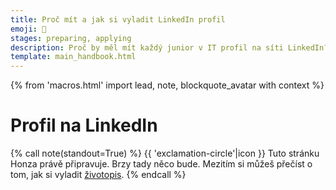 ```yaml
---
title: Proč mít a jak si vyladit LinkedIn profil
emoji: 🦸
stages: preparing, applying
description: Proč by měl mít každý junior v IT profil na síti LinkedIn? Jak jej vyladit, aby ti pomohl s hledáním práce?
template: main_handbook.html
---
```


{% from 'macros.html' import lead, note, blockquote_avatar with context %}

# Profil na LinkedIn

{% call note(standout=True) %}
  {{ 'exclamation-circle'|icon }} Tuto stránku Honza právě připravuje. Brzy tady něco bude. Mezitím si můžeš přečíst o tom, jak si vyladit [životopis](cv.md).
{% endcall %}


<!-- {#

https://navolnenoze.cz/novinky/minutovy-kurz-linkedin/

— na linkedin si můžeš nastavit vlastní URL a nebude to tak dlouhé

V neposlední řadě jsem si všiml, že připravujete nový článek o Linkedinu, tak posílám pro inspiraci náš článek o tom, jak nahrát životopis na Linkedin (https://cvapp.cz/blog/jak-nahrat-zivotopis-na-linkedin).

Adresu na LI si můžeš udělat custom (na editaci profilu), takže bude kratší a ne https://www.linkedin.com/in/adam-valenta-6050a2234/ a pak ji tam napsat třeba jako linkedin.com/in/a-valenta/ jde jen o to, aby to šlo opsat do prohlížeče.


Portály s pracovními inzeráty umožňují vytvořit si profil, kde strukturovanou formou zadáváte informace z CV. Firmy se vám potom mohou samy ozývat. Užitečnost pro juniory je sporná, protože ti se na trhu musí spíš sami nabízet a hledat, než že by to fungovalo naopak.

Speciálním případem takových profilů je LinkedIn. Je to profesní sociální síť, kde recruiteři hledají kandidáty, kandidáti firmy, firmy byznys, a tak dále. Díky tomu je to příležitost k online networkingu a i junior tam se svým profilem může udělat velkou parádu, když síť využije na maximum. Vše vyplňte, nasaďte si kolečko „open to work“ a přidávejte si recruitery ze zajímavých firem.

Pro LinkedIn je typická až „toxicky pozitivní“ atmosféra, ve které se všichni dokola poplácávají po zádech. Klidně ale můžete prorazit tím, že budete naopak autentičtí. Tak či onak, recruiteři tam tráví celé dny a bylo by škoda přicházet o příležitosti tím, že budete LinkedIn ignorovat.

Ačkoliv LinkedIn umožňuje stáhnout profil jako PDF, nepoužívejte to místo CV. Výsledný dokument je tragicky nepřehledný.



Základem v dnešní době je mít **co nejlépe vyplněný [profil na LinkedIn](https://www.linkedin.com/in/honzajavorek)**. Většinou stačí poslat odkaz na svůj LinkedIn a krátký průvodní dopis — není potřeba přikládat ještě zvlášť sepsaný životopis ve Wordu nebo v PDF. Zajímavým doplňkem životopisu může být tvůj [osobní web](candidate.md#osobni-web-a-blog).

**Životopis piš anglicky, česká verze je zbytečná.** Větší firmy mají buď přímo mezinárodní kolektiv, nebo i tak vyžadují nějakou úroveň znalosti angličtiny. Ani ryze české firmy s angličtinou nebudou mít problém, v IT je to standard.

**Hledej na internetu klíčovou frázi „[Killer CV](https://www.google.cz/search?q=killer%20cv)“**. Pod tímto pojmem najdeš spousty článků i videí o tom, jak napsat životopis, který rozhodně nezapadne. Jsou sice o klasických CV, ale většinu rad lze snadno použít i na LinkedIn. Další dobré tipy jsou i v [Tech Interview Handbook](https://www.techinterviewhandbook.org//resume) nebo na [prace.rovnou.cz](https://prace.rovnou.cz/jak-zivotopis.html).

Jedna z těch zásadnějších rad je **začít jasným shrnutím**: _„I am a recent graduate of the [PyLadies](https://pyladies.cz/) beginner course, currently contributing to [Česko.Digital](https://cesko.digital/) with their open source projects. My focus is on Python, which I would like to apply in Data Science.“_ Dalším dobrým tipem je mít u každé minulé pozice na čem přesně se pracovalo, naučené dovednosti a největší úspěchy. Ovšem pozor — životopis není seznam všeho, co máš za sebou od střední školy, ale **letáček, který tě má prodat jako zajímavého kandidáta**.

{% call blockquote_avatar(
  'Pro recruitery je hlavní se hned zorientovat. Klíčový je souhrn — co umíš za technologie? Jaké tě baví? Kam směřuješ? Potom seznam pozic a na čem jsi pracoval.',
  'pavel-brozek.jpg',
  'Pavel Brožek'
) %}
  Pavel Brožek, recruiter v [dreamBIG](https://www.dreambig.cz/)
{% endcall %}

**[Projekty](cv.md#6-projekty) jsou pro juniora nejdůležitější věc hned po kontaktních údajích a úvodu**, tak ať jsou hezky vysoko a viditelně. Zmínka o GitHub profilu nestačí, uveď konkrétní projekty, kterými se chceš pochlubit, trochu je popiš, přidej odkaz na každý z nich.

**Drž se pravdy.** Pokud máš přečtené tři články o [MongoDB](https://cs.wikipedia.org/wiki/MongoDB), napiš, že víš co to je, ale netvrď, že s tím umíš pracovat. Jestliže něco přibarvíš, na pohovoru se na to vždy snadno a rychle přijde. Budeš akorát působit nevěrohodně.

{% call blockquote_avatar(
  'Někdo se chlubí: Scala, Groovy, Kotlin. Nadchne mě to, ovšem hned dostanu studenou sprchu, protože neví, jaký je mezi nimi rozdíl.',
  'lubos-racansky.jpg',
  'Luboš Račanský'
) %}
  Luboš Račanský, profesionální programátor, autor článku [O náboru juniorů](https://blog.zvestov.cz/software%20development/2018/01/26/o-naboru-junioru.html)
{% endcall %}

<small>Rady v této podkapitole volně vychází mimo jiné i ze [článku recruiterky Simony Liptákové](https://research.redhat.com/blogs_cpt/how-to-hack-your-cv-7-useful-tips-for-students-with-no-work-experience/). Díky!</small>


Mateje o linkedinu minimalne citovat https://youtu.be/pTrTqUsKkME?t=3360 a predtim dela jeste screensharing

velka cast o LI https://medium.com/@yablko/uk%C3%A1%C5%BE-%C5%BEe-si-%C4%8Dlovek-3d134c421940

Ja bych si dovolila nesouhlasit. Ja mám LinkedIn jen velmi stručný a životopis VŽDY šíji na míru dané pozici. Nemyslím si, že jeden životopis je aplikovatelný na více pozic. Toto bych osobně doporučila všem.

Ahoj, když nemám žádné předchozí zkušenost v IT, zatím jsem dělal jen to CNC, tak má cenu si vůbec zakládat Linkedin účet? Resp. chápu takový profily u zkušenějších lidí, co třeba přechází z jiné firmy na vyšší pozici v rámci IT, ale když jsem absolutní junior, má vůbec cenu si ten profil zakládat, pokud si hledám první práci v IT?

LinkedIn profil je jako CVčko. Můžeš si ho založit i kdybys byl kuchař a není to nic proti ničemu, akorát že na LI nebude možná moc restauratérů, tak to nebude mít valný efekt v tom, že by ti tam zrovna denně chodily nabídky práce.
Obecně založení profilu juniorovi nestačí, je potřeba nějak networkovat, přidávat si lidi, atd., aby na ten profil někdo vůbec narazil. Je to jako FB profil bez kamarádů, založit si ho můžeš, ale moc parády s tím neuděláš.
Pokud jde o to, zda má smysl se bez zkušeností se softwarovým vývojem začít ucházet o práci vývojáře, to smysl moc nemá. Je dobrý se nejdřív něco naučit, pak si to na něčem vyzkoušet (vlastní projekt) a pak teprve hledat práci. Nevím, v jaké fázi přesně jsi, ale něco mi říká, že tahle moje příručka by se ti mohla hodit pročíst https://junior.guru/handbook/candidate/, případně v kondenzované podobě v článcích zde https://www.heroine.cz/clanky/autor/70000223-honza-javorek

z osobní zkušenosti někoho, kdo těch firem prolezl fakt hodně - v prvním odstavci jsou sice krásné ideály, ale ani místní HR z velké většiny LinkedIn profily neumějí číst - nebo prostě ze své arogance to nemají za potřebí. Studii o tom sepsal už Pavel Šimerda, odborník na LinkedIn HR to IT komunikaci.

Jinak ad LI - je super to mít pěkně vyplněné, ale jakmile stáhneš LI profil jako pdf, je to strašlivé ošklivé a imho nereprezentativni.  Doporučuju urcite udržovat i samostatnou verzi CV.

jako doporuceni bych jeste uvedl aby to byl jen stazeny LinkedIn profil do PDF ale aby to melo trochu lepsi formu, idealne i lepsi styl nez jen strohy Word dokument

Zaujímali by ma ešte nejaké tipy ako prilákať recruiterov na LinkedIne, aby ma oslovovali s relevantnými ponukami. Je mi jasné, že je to všeobecný boj, ostatne o tom už boli snáď nejaké diskusie aj tu ak si dobre spomínam. Momentálne mám nastavené “Open to work” a mám tam vybraté Junior frontend/software/react engineer/developer, aj tak mi však chodia ponuky takmer výhradne na Senior Python QA 🙂 To, o čom hovoril Honza vyššie mi dáva zmysel v CV, ale CV je predsa len trochu súkromnejšie ako LinkedIn profil, kde mať hneď pod menom inú rolu ako má človek v súčasnosti a uvidí to celá jeho firma… V “About” sekcii mám momentálne iba odkaz na GitHub, ale nie som si úplne istá, či sa recruiteri pri scrollovaní dostanú až tak ďaleko, takže ten Headline bude asi jediná možnosť 🤔 Čo pomohlo vám dostávať relevantné ponuky ak ste boli v rovnakej situácii?

A to vadí? Pokud tam nechceš zůstat (a to bych s Kiwi a jeho „specifickou“ firemní kulturou docela čekal a asi i doporučoval zkusit to jinde, už jen pro srovnání), tak je to asi jedno. Maximálně si tě budou snažit udržet a nabídnou ti místo ve vývoji nebo víc peněz. 🤷‍♂️

Myslím, že recruiteři takto píšou asi hlavně zkušenějším lidem, případně je to ten typ, co posílá „všechno všem“. Asi mě napadá jen vyhlednout si konkrétní firmy, kde by se ti líbilo pracovat, najít jejich interní recruitery na LI, přímo si je přidat a případně jim přímo i napsat, ze hledas a jestli něco nemají.

Do About sekce bych napsal tu úvodní větu z CV. I kdybych měl na LI svou aktuální pozici, ta úvodní věta by měla dávat najevo, co je moje ambice do budoucna.

Mám pocit (ale nevím to jistě), že lepší nabídky na LI dostaneš až v souvislosti s tím, že tvůj bývalý kolega/spolužák nastoupí jinam a doporučí tě, nebo jejich recruiter tě  najde v jeho kontaktech. Nebo že jsi v nějaké zajímavé množině, např. čerstvých absolventů FITu.

Mně začaly nabídky chodit až s určitým zpožděním poté, co jsem si vyrobila profil. Podezřívám nastavení LinkedInu - dá se tam naklikat, že jsi otevřená/viditelná pro recruitery nebo tak něco. Poté, co jsem toto povolila, se komunikace zvýšila. A samozřejmě asi i čím víc spojení si uděláš, tím víc lidí tě vidí...

- právě z toho důvodu moc nepoužívám LI... všude cringe... asi bych měla pročistit seznam přátel 😀
- Nic se nevyrábí hůř než starý LinkedIn. Já bych doporučil každému a zejména juniorům/juniorkám jeho založení a udržování.
- já ho udržuju, akorát nemám moc příspěvků ani se nezapojuju do konverzací. dřív mi LI přišel jako skvělá profesionální síť, pak mě přidala spousta life coachu do přátel a já všechny akceptuju, tak mám samy spam na úvodní stránce 🙈 samý toxic positivity
- guilty as charged, ale holt jsem zjistil ze to funguje a otevira to byznysove prilezisosti 😦 nez jsem mel JG, tak jsem vubec nechapal ze nekdo neco na LI pise nebo tam komentuje, prislo mi to jako uplne ulet divnej svet plnej presne jak pises, toxic positivity
- https://twitter.com/yablko/status/1329013868149043201
- Já nepropaguju žádný LinkedIn oversharing nebo selfbranding atd - má to svoje hodnoty, není to pro každýho a je to docela otrava.
Co je ale zásadní minimum je mít LinkedIn aktualizovaný (co dělám, kde, co umím ) - a já jako bonus ještě doporučím, co se mi osvědčilo fakt hodně: Používat LI jako vizitkovník. Kdykoliv se s někým profesně potkám (klidně i krátce), tak místo výměny vizitek se pak ozvu na LinkedInu. A ten jediný cíl je - chytřejší vizitkovník. Pomůže mi to, když se o pár let později chci na něco zeptat nebo když hledám lidi (nebo práci) - a neuškodí to. Samozřejmě za předpokladu, že nezačnu po úspěšném "spojení" zkoušet ekvivalent podomního prodeje hrnců na nejlepší a revoluční produkt nebo tak něco.
Ale typicky, když hledám lidi, tak z inzerátů jich chodí minimum - většina jde přes přímé doporučení a ta druhá největší kategorie jsou lidi, který buď já nebo ten kdo pro mě dělá recruiting aktivně najde na LinkedInu. A typicky problém s juniorními lidmi (nula až třeba tři roky zkušeností) je, že jsou nevyhledatelní. Jsou buď na škole nebo v první práci kterou nějak našli - ale není způsob jak je najít a oslovit.
- Mám LI v podstatě jen jako vizitku právě a už jen to stáří účtu, respektive doba u pracovních pozic je takovým prvním vodítkem pro HR, kterých tam chodí opravdu mnoho. Mám nabídky do seniorních SEO pozic prakticky obden. hodně i ze zahraničí na IČO. A to mám prostě jen 5+ let v oboru.
- Podobně to mám taky. Proto si nepřidávám lidi, co mě jen kontaktujou tam, protože i takhle mám často problém si vzpomenout, kde jsem k tomu kontaktu přišel.
- Dělal jsem to stejně, dokud jsem nezačal vyrábět JG. Potom jsem přešel do módu „každý je můj kamarád“, protože pak mají moje statusy impact.

Ještě jeden rozměr,  jak uvažovat o LinkedInu
- Je to defakto standard pro nabírání lidí v IT. Nebýt tam, je handicap.
- I když TEĎ nemáš moc co tam napsat, tak za předpokladu, že seženeš nějakou vstupní práci někde, tak mít LinkedIn znamená, že tam postupně můžeš začít přidávat kolegy, zákazníky, lidi, se kterýma ses potkal, svoji pracovní historii atd.
- Což znamená, že až budeš za dva, tři nebo třeba čtyři roky chtít měnit práci tak nebudeš v režimu "a teď si zřídím LinkedIn", ale bude už existovat základ na kterým stavět.
Ta časová investice je jednorázově menší než napsat CV (protože tam věci jen kopíruješ) a potom mu můžeš věnovat třeba 15 minut měsíčně. Nebo půlročně. A výsledek se vyplatí.

Když už se bavíte o LinkedInu... ke každé položce (vzdělání, pracovní místo) lze něco napsat - co tam člověk dělal, co se naučil...

Je lepší to psát heslovite stručně, jako se doporučuje pro CV, nebo se tam můžu trochu rozepsat? /Nejsem spisovatelka, takže mám na mysli rozvite věty, ne žádný dlouhý článek.

btw. máte linked in v češtině nebo angličtině? Mě nějak nedávalo smysl ho psát česky, když už anglicky je pěknej, ale vím že tam i dvoujazyčná funkce (o které většinou lidi ani netuší, co jsem tak potkal), ale přijde mi to hrozně zbytečný to psát ještě česky

Ja vetsinou doporucuju inspirovat se pdf exportem z Linkedinu. Mate tam jistotu, ze to CV sleduje "moderni trendy".

Muj tip pro juniory bez praxe je vyplnit si na Linkedinu:
- About box s kratkou odpovedi na otazky "kdo jsem?" a "co hledam?"
- Jednu experience se zkusenosti na vlastnim projektu, pripadne jeste lepe na non-profit projektu ( koukam na tebe Česko.Digital ) s odpovedi na otazku "co jsem na tom delal?"
- v contact info email a github

Tot vse, export do pdf => profit.

Ukol CV neni presvedcit recruitera aby me prijal a nabidl pozici s mega platem, ale projit uvodnim filtrem a zavolat si s dobre nastavenym ocekavanim.


Tak musím říct, že si to pamatuju o dost horší 😀 Teď to vypadá aspoň tak hrozně jako https://europass.cz/

Pořád bych to nikomu nedoporučil. Nepřehledné. Je tam skoro všechno, co jsem kdy do LI vyplnil. Top skills se předvyplní něčím, co mi asi hlasovali lidi na profilu, takže můj známý by tam měl „tea preparation“. Možná mám moc převyplněný profil na LI (píšu si tam vše, abych si to nemusel pamatovat, nehledám práci). Možná bych ho mohl vyplnit s ohledem na vyexportované PDF. Ale pořád mi to neumožní poslat každé firmě jiné CV, ve kterém vypíchnu to, co je relevantnější.

Pro někoho, kdo to moc neřeší, je to asi OK. Junior by to ale řešit měl. Nejde o mega mzdu a chlubení se něčím, co neumím, ale o to dodat recruiterovi na podnose ty nejpodstatnější informace a přehledně. To podle mě to PDF z LinkedIn nesplňuje.

--- https://discord.com/channels/769966886598737931/839059491432431616/991214346988425216
<@668226181769986078>  nevím, kam to napsat, jen mě napadlo, že až budeš psát část příručky o LinkedInu, že by bylo dobré zmínit, že je užitečné mít už i jakžtakž připravené CV.
Když mě oslovili na LinkedInu, tak po prvním pohovoru jsem byla požádána v podstatě okamžitě o CV. Tak jsem ho honem dopisovala a dost mi pomohlo, že jsem měla vybranou už jakousi šablonu a velké ponětí o informacích, které uvádět. CV v mém případě sloužilo k tomu, aby jím personalistka oslovila vedoucí různých týmů, jestli někdo projeví zájem i o brigádníka. (Třeba zrovna typografie lze vyřešit už předem, obsah informací jsem upravila na míru pozici.)
---


--- https://discord.com/channels/769966886598737931/769966887055392768/983773845372690472
ve skupine jsem, <@668226181769986078>, ale o tom, ze se da pripsat i zprava se dozvidam az ted 😄 oh well... LinkedIn neni uplne muj kamos
---


--- https://discord.com/channels/769966886598737931/789107031939481641/981182112923279370
Já si tam napsala, že dělám na projektu v Pythonu při mateřské, a taky si všimli. Open to work tam ani nemám. (Mým cílem zatím nebylo ani tak lákat IT recruitery, jako zbavit se pro mě dnes už nerelevantních nabídek a při té příležitosti si postupně připravovat půdu na to, až práci shánět budu).
---


--- https://discord.com/channels/769966886598737931/789107031939481641/981075439177068545
Na LinkedIn si často lidi dávají ´open to work´ a jako zaměstnání ´aspiring java programmer ´ (jakýkoliv jazyk). Myslím že to přitahuje recruitery, když spadneš do nějakýho vyhledávacího filteru.
---


--- https://discord.com/channels/769966886598737931/789107031939481641/980773136427536384
Neboj se ten LI víc vyšperkovat, do profilové fotky si hodit badge, že jsi volný, pokud si hodně troufáš, tak klidně uvítací, představovací video. Ale minimálně teda ten připíchnutý post, vyplněné zájmy, různé badge, pracovní milníky s časovými termíny. HR tě budou hledat dle nějaké filtrace, doporučení, tak to chce jít algoritmu LI trochu naproti.
---


--- https://discord.com/channels/769966886598737931/839059491432431616/939184981937369108
aj ja sa bojim, ale vravim si, ze to skusim a necham si tam len to čím prejdem...zobrazuje sa to potom takto https://www.linkedin.com/in/ondra-marik-avinery/ ako vidíte tu u kolegu, s tou fajkou, že urobil ten LI test, ale zase mi vravel, že sú tam samé ťažké a "zakerne" otázky a na prejdenie treba aspoň 80% alebo čo :d
---


--- https://discord.com/channels/769966886598737931/839059491432431616/1089162987979411567
<:linkedin:915267970752712734> tip: zkraťte si URL vašeho profilu, hodí se to hlavně v CV
 https://www.linkedin.com/help/linkedin/answer/a542685/manage-your-public-profile-url?lang=en
---


--- https://discord.com/channels/769966886598737931/839059491432431616/1083753293467095102
Mám otázku: Mít profil na LinkedIn v češtině nebo v angličtině? Z mého pozorování je to skoro 50/50, případně kombinace obojího.
---


--- https://discord.com/channels/769966886598737931/788826407412170752/1059550477286658179
Serus, ked píšete ludom z HR na LinkedIn tak im tykáte ci vykáte ?
---


--- https://discord.com/channels/769966886598737931/806621830383271937/1061002896558260266
Tool na zhodnocení CV a Linkedinu, který dává i doporučení, co by jak mohlo vypadat. Zkoušel jsem tam nahrát svoje anglické verze Linkedinu a CV a dalo to nějaké zajímavé tipy https://resumeworded.com/
---


--- https://discord.com/channels/769966886598737931/839059491432431616/1055409817444946032
Nestihl jsem projet celou diskuzi. Po zkušenostech z IT recruitmentu mohu jen říct, že někteří ičaři mají "open to work" permanentně. A já (HPP) to taky budu měnit až po/během zkušebky nejspíš.
---


--- https://discord.com/channels/769966886598737931/839059491432431616/1055404629107691580
Tyhle obavy jsem v minulosti taky měla. Nedávala bych si v tomto případě "Open to work" na profil, ale zkusila bych přidat do profilu klíčová slova z oboru, ve kterém chceš začít. Třeba něco jako: "V pracovní době dělám xxx. Ve volném čase nadšeně programuji v ..., zajímá mě ... a ..., procvičuju ...". Tohle ještě o switchi nic nevypovídá, a zároveň dává poměrně jasný obraz, na co se zaměřuješ.
---


--- https://discord.com/channels/769966886598737931/839059491432431616/1054821889001926778
Open to work by nemeli videt lidi kteri s tebou pracuji ve stejne spolecnosti na LinkedIn. Takze i to je pomerne bezpecne.
---


--- https://discord.com/channels/769966886598737931/1082249171278512151/1083787557592121364
tip (dávám to tady každýmu, nechce <@668226181769986078> už dopsat ten návod? <:lolpain:859017227515854879>  já vím, chce, ale nestíhá)
na svým profilu vpravo nahoře je možnost si customizovat tu URL (tedy ten slug na konci)
/marcel-mravec a dokonce /mravec je volný!
---


--- https://discord.com/channels/769966886598737931/991253586312953976/991387575413653635
Mně tam chybí třeba tvoje jméno.

Ten dark mode taky působí zvláštně, předpokládám, že to využije někdo, kdo nemá rád příliš velký jas nebo se mu to blbě čte na světlém a takhle ten problém vlastně vůbec neřešíš, protože tam zůstávají dvě obří bílé pruhy. Za mě bych to teda buď neřešila, nebo to dotáhla.

Zkusila bych být také víc specifická ohledně tvých dosažených "produktů" v práci.
`Work on application for logistics. Drag and drop, infinite scroll, breadcrumb navigation, pagination etc.`
by mohlo byt
`Worked on [...technologie...] applications for logistics. Developed drag & drop feature for [...] using [...] to facilitate user interaction with the system, implemented infinite scroll with lazy loading and pagination for [...]` atp.
Něco na ten styl.  Co jsi dělala, co jsi k tomu používala, čeho jsi tím dosáhla.  Hodně se mi tenhle model osvědčil 🙂
Obzvlášť, pokud ten kód/projekt není nikde veřejně.
---


--- https://discord.com/channels/769966886598737931/983615979881906197/983618508460011580
Klidně začni tím, že si připravíš CV, GitHub a LinkedIn profil.
K CV tady https://junior.guru/handbook/cv/

<:linkedin:915267970752712734> uděláš podle toho CV

Na <:github:842685206095724554> si prosím dej nějakou profilovku, nemusí být tvoje fotka, ale ten default maj jen lidi, co to moc nepoužívaj, špatnej signál.
Schovej projekty, které jsou k ničemu, jako piškvorky.
K ostatním projektům doplň informace přímo na GitHubu i do README.md a někam je nasaď, statické jdou přímo na GitHubu.
Mrkni třeba na https://github.com/hankaEsha jak to má udělané.
4 vypíchlé projekty, popsané, nasazené.
---


--- https://discord.com/channels/769966886598737931/788826407412170752/1128394695563817021
<@459053890877521920> Vím, proč tam každý vidí něco jiného.
Závislé to je podle preference v browseru (nebo možná někde na <:linkedin:915267970752712734>)
Máš profily ve dvou jazycích. (Osobně bych si udělal jen anglický).
---


--- https://discord.com/channels/769966886598737931/788826407412170752/1128348049748545536
třeba mrkni na můj profil (https://www.linkedin.com/in/mia-bajic/) a všimni si prvního odstavce:
> My primary area of focus is backend development, but I am also highly interested in exploring new technologies in the realm of infrastructure, particularly Kubernetes, and data science.
v celém profilu mám python zmíněný x-krát, takže mi ty nabídky na Python, backend a i Kubernetes chodí i když o ně nemám zájem.

disclaimer: nejsem HR, tak třeba někdo líp poradí
---


--- https://discord.com/channels/769966886598737931/1154468833382371430/1154468833382371430
Ahoj všem do klubu <:juniorguru:841683119291760640>
s životopisem jste mi již pomohli 💪  chci vás teď požádat o kontrolu mého profilu na LinkedIn.. něco jsem tam už upravovala, ale jelikož jsem tam úplný zelenáč, tak nevím, co by chtělo ještě vylepšit - jsem ve výsledcích vyhledávání, nějaká zobrazení mám taky, ale určitě se tam něco najde 😇  moc děkuji za váš čas ⌛ https://www.linkedin.com/in/sandra-heinzova/

p.s.: Vím, že musím zapracovat na aktivitě 😇
---


#} -->
